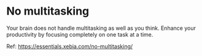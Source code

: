 # No multitasking

Your brain does not handle multitasking as well as you think. Enhance your productivity by focusing completely on one task at a time.

Ref: https://essentials.xebia.com/no-multitasking/
